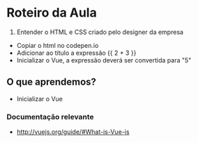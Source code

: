 # Roteiro da Aula

1. Entender o HTML e CSS criado pelo designer da empresa
- Copiar o html no codepen.io
- Adicionar ao título a expressão {{ 2 + 3 }}
- Inicializar o Vue, a expressão deverá ser convertida para "5"

## O que aprendemos?

- Inicializar o Vue

### Documentação relevante

- http://vuejs.org/guide/#What-is-Vue-js
